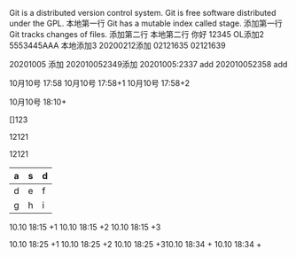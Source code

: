 Git is a distributed version control system.
Git is free software distributed under the GPL.
本地第一行
Git has a mutable index called stage.
添加第一行
Git tracks changes of files.
添加第二行
本地第二行
你好
12345
OL添加2
5553445AAA
本地添加3
20200212添加
02121635
02121639

20201005 添加
202010052349添加
20201005:2337 add
202010052358 add


10月10号 17:58
10月10号 17:58+1
10月10号 17:58+2

10月10号 18:10+

[]123


12121

12121


a|s|d
-|-|-
d|e|f
g|h|i
10.10 18:15 +1
10.10 18:15 +2
10.10 18:15 +3

10.10 18:25 +1
10.10 18:25 +2
10.10 18:25 +310.10 18:34 +
10.10 18:34 +
